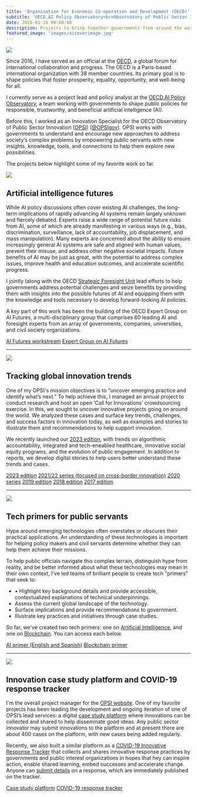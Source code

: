 ```yaml
---
title: 'Organisation for Economic Co-operation and Development (OECD)'
subtitle: 'OECD.AI Policy Observatory<br>Observatory of Public Sector Innovation (OPSI)'
date: 2020-01-10 00:00:00
description: Projects to bring together governments from around the world and to work with them to understand apply new technologies and methods.
featured_image: 'images/aicoverimage.jpg'
---
```


![]({{site.baseurl}}/images/oecdlogo.png)

Since 2016, I have served as an official at the [OECD](https://oecd.org), a global forum for international collaboration and progress. The OECD is a Paris-based international organization with 38 member countries. Its primary goal is to shape policies that foster prosperity, equality, opportunity, and well-being for all.

I currently serve as a project lead and policy analyst at the [OECD.AI Policy Observatory](https://oecd.ai), a team working with governments to shape public policies for responsible, trustworthy, and beneficial artificial intelligence (AI).

Before this, I worked as an Innovation Specialist for the OECD Observatory of Public Sector Innovation ([OPSI](https://oecd-opsi.org)) ([@OPSIgov](https://twitter.com/OPSIgov)). OPSI works with governments to understand and encourage new approaches to address society’s complex problems by empowering public servants with new insights, knowledge, tools, and connections to help them explore new possibilities. 

The projects below highlight some of my favorite work so far.

![]({{site.baseurl}}/images/oecd-ai-logo.png)

## Artificial intelligence futures
While AI policy discussions often cover existing AI challenges, the long-term implications of rapidly advancing AI systems remain largely unknown and fiercely debated. Experts raise a wide range of potential future risks from AI, some of which are already manifesting in various ways (e.g., bias, discrimination, surveillance, lack of accountability, job displacement, and mass manipulation). Many experts are concerned about the ability to ensure increasingly general AI systems are safe and aligned with human values, prevent their misuse, and address other negative societal impacts. Future benefits of AI may be just as great, with the potential to address complex issues, improve health and education outcomes, and accelerate scientific progress. 

I jointly (along with the OECD [Strategic Foresight Unit](https://www.oecd.org/strategic-foresight/) lead efforts to help governments address potential challenges and seize benefits by providing them with insights into the possible futures of AI and equipping them with the knowledge and tools necessary to develop forward-looking AI policies. 

A key part of this work has been the building of the OECD Expert Group on AI Futures, a multi-disciplinary group that comprises 60 leading AI and foresight experts from an array of governments, companies, universities, and civil society organizations. 

<a href="https://oecd.ai/en/network-of-experts/ai-futures" class="button button--large">AI Futures workstream</a> <a href="https://oecd.ai/en/network-of-experts/ai-futures/experts" class="button button--large">Expert Group on AI Futures</a> 

---

![]({{site.baseurl}}/images/trends23report.jpeg)

## Tracking global innovation trends

One of my OPSI's mission objectives is to “uncover emerging practice and identify what’s next.” To help achieve this, I managed an annual project to conduct research and host an open ‘Call for Innovations’ crowdsourcing exercise. In this, we sought to uncover innovative projects going on around the world. We analyzed these cases and surface key trends, challenges, and success factors in innovation today, as well as examples and stories to illustrate them and recommendations to help support innovation.

We recently launched our [2023 edition](https://oe.cd/trends2023), with trends on algorithmic accountability, integrated and tech-eneabled healthcare, innovative social equity programs, and the evolution of public engagement. In addition to reports, we develop digital stories to help users better understand these trends and cases. 

<a href="https://oe.cd/trends2023" class="button button--large">2023 edition</a> <a href="https://cross-border.oecd-opsi.org" class="button button--large">2021/22 series (focused on cross-border innovation)</a> <a href="https://trends.oecd-opsi.org" class="button button--large">2020 series</a> <a href="https://trends2019.oecd-opsi.org" class="button button--large">2019 edition</a> <a href="http://www.oecd.org/gov/innovative-government/innovation2018.htm" class="button button--large">2018 edition</a> <a href="http://www.oecd.org/gov/innovative-government/embracing-innovation-in-government-global-trends.htm" class="button button--large">2017 edition</a>

---

![]({{site.baseurl}}/images/aiprimer.png)

## Tech primers for public servants

Hype around emerging technologies often overstates or obscures their practical applications. An understanding of these technologies is important for helping policy makers and civil servants determine whether they can help them achieve their missions.

To help public officials navigate this complex terrain, distinguish hype from reality, and be better informed about what these technologies may mean in their own context, I've led teams of brilliant people to create tech "primers" that seek to: 
* •	Highlight key background details and provide accessible, contextualized explanations of technical underpinnings.
* Assess the current global landscape of the technology.
* Surface implications and provide recommendations to government.
* Illustrate key practices and initiatives through case studies.

So far, we've created two tech primers: one on [Artificial Intelligence](https://oecd-opsi.org/ai-primer-blog/), and one on [Blockchain](https://oecd-opsi.org/new-opsi-guide-to-blockchain-in-the-public-sector/). You can access each below.

<a href="https://oe.cd/helloworld" class="button button--large">AI primer (English and Spanish)</a> <a href="https://oecd-opsi.org/new-opsi-guide-to-blockchain-in-the-public-sector" class="button button--large">Blockchain primer</a> 

---

![]({{site.baseurl}}/images/casestudyplatform.png)

## Innovation case study platform and COVID-19 response tracker

I'm the overall project manager for the [OPSI website](https://oecd-opsi.org). One of my favorite projects has been leading the development and ongoing iteration of one of OPSI’s lead services: a digital [case study platform](https://oecd-opsi.org/innovations) where innovations can be collected and shared to help disseminate good ideas. Any public sector innovator may submit innovations to the platform and at present there are about 400 cases on the platform, with new cases being added regularly.

Recently, we also built a similar platform as a [COVID-19 Innovative Response Tracker](https://oecd-opsi.org/covid-response) that collects and shares innovative response practices by governments and public interest organizations in hopes that hey can inspire action, enable shared learning, embed
successes and accelerate change. Anyone can [submit details](https://oecd-opsi.org/covid-response-form) on a response, which are immediately published on the tracker. 

<a href="https://oecd-opsi.org/innovations" class="button button--large">Case study platform</a> <a href="https://oecd-opsi.org/covid-response" class="button button--large">COVID-19 response tracker</a> 
